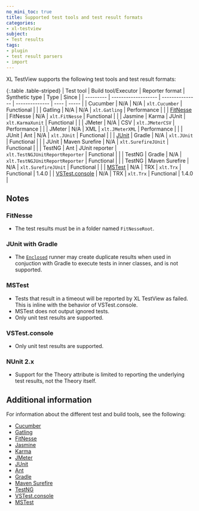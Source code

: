 ```yaml
---
no_mini_toc: true
title: Supported test tools and test result formats
categories:
- xl-testview
subject:
- Test results
tags:
- plugin
- test result parsers
- import
---
```


XL TestView supports the following test tools and test result formats:

{:.table .table-striped}
| Test tool | Build tool/Executor | Reporter format | Synthetic type | Type | Since |
| --------- | ------------------- | --------------- | -------------- | ---- | ----- |
| Cucumber | N/A | N/A | `xlt.Cucumber` | Functional | |
| Gatling | N/A | N/A | `xlt.Gatling` | Performance | |
| [FitNesse](#fitnesse) | FitNesse | N/A | `xlt.FitNesse` | Functional | |
| Jasmine | Karma | JUnit | `xlt.KarmaXunit` | Functional | |
| JMeter | N/A | CSV | `xlt.JMeterCSV` | Performance | |
| JMeter | N/A | XML | `xlt.JMeterXML` | Performance | |
| JUnit | Ant | N/A | `xlt.JUnit` | Functional | |
| [JUnit](#junit-with-gradle) | Gradle | N/A | `xlt.JUnit` | Functional | |
| JUnit | Maven Surefire | N/A | `xlt.SurefireJUnit` | Functional | |
| TestNG | Ant | JUnit reporter | `xlt.TestNGJUnitReportReporter` | Functional | |
| TestNG | Gradle | N/A | `xlt.TestNGJUnitReportReporter` | Functional | |
| TestNG | Maven Surefire | N/A | `xlt.SurefireJUnit` | Functional | |
| [MSTest](#mstest) | N/A | TRX | `xlt.Trx` | Functional | 1.4.0 |
| [VSTest.console](#vstestconsole) | N/A | TRX | `xlt.Trx` | Functional | 1.4.0 |


## Notes

### FitNesse

* The test results must be in a folder named `FitNesseRoot`.

### JUnit with Gradle
* The [`Enclosed`](http://junit.org/apidocs/org/junit/experimental/runners/Enclosed.html) runner may create duplicate results when used in conjuction with Gradle to execute tests in inner classes, and is not supported.

### MSTest

* Tests that result in a timeout will be reported by XL TestView as failed. This is inline with the behavior of VSTest.console.
* MSTest does not output ignored tests.
* Only unit test results are supported.

### VSTest.console

* Only unit test results are supported.

### NUnit 2.x

* Support for the Theory attribute is limited to reporting the underlying test results, not the Theory itself.

## Additional information

For information about the different test and build tools, see the following:

* [Cucumber](http://cukes.info/)
* [Gatling](http://gatling.io/)
* [FitNesse](http://fitnesse.org/)
* [Jasmine](http://jasmine.github.io/)
* [Karma](http://karma-runner.github.io)
* [JMeter](http://jmeter.apache.org/)
* [JUnit](http://junit.org)
* [Ant](http://ant.apache.org/)
* [Gradle](http://gradle.org/)
* [Maven Surefire](https://maven.apache.org/surefire/maven-surefire-plugin/)
* [TestNG](http://testng.org/)
* [VSTest.console](http://msdn.microsoft.com/en-us/library/jj155800.aspx)
* [MSTest](http://msdn.microsoft.com/en-us/library/jj155804.aspx)
